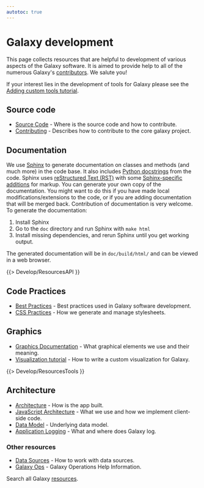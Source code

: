 ```yaml
---
autotoc: true
---
```


# Galaxy development

This page collects resources that are helpful to development of various aspects of the Galaxy software. It is aimed to provide help to all of the numerous Galaxy's [contributors](https://www.openhub.net/p/galaxybx). We salute you!

If your interest lies in the development of tools for Galaxy please see the [Adding custom tools tutorial](/src/admin/tools/add-tool-tutorial/index.md).

## Source code

* [Source Code](/src/develop/source-code/index.md) - Where is the source code and how to contribute.
* [Contributing](https://github.com/galaxyproject/galaxy/blob/dev/CONTRIBUTING.md) - Describes how to contribute to the core galaxy project.

## Documentation

We use [Sphinx](http://sphinx-doc.org/) to generate documentation on classes and methods (and much more) in the code base.  It also includes [Python docstrings](http://www.python.org/dev/peps/pep-0257/) from the code.
Sphinx uses [reStructured Text (RST)](http://sphinx-doc.org/rest.html) with some [Sphinx-specific additions](http://sphinx-doc.org/markup/index.html) for markup.
You can generate your own copy of the documentation. You might want to do this if you have made local modifications/extensions to the code, or if you are adding documentation that will be merged back.
Contribution of documentation is very welcome. To generate the documentation:

1. Install Sphinx
1. Go to the `doc` directory and run Sphinx with `make html`
1. Install missing dependencies, and rerun Sphinx until you get working output.

The generated documentation will be in `doc/build/html/` and can be viewed in a web browser.

{{> Develop/ResourcesAPI }}

## Code Practices

* [Best Practices](/src/develop/best-practices/index.md) - Best practices used in Galaxy software development.
* [CSS Practices](/src/develop/css/index.md) - How we generate and manage stylesheets.

## Graphics

* [Graphics Documentation](/src/develop/graphics/index.md) - What graphical elements we use and their meaning.
* [Visualization tutorial](/src/develop/visualizations/index.md) - How to write a custom visualization for Galaxy.

{{> Develop/ResourcesTools }}

## Architecture

* [Architecture](/src/develop/architecture/index.md) - How is the app built.
* [JavaScript Architecture](/src/develop/jsa/index.md) - What we use and how we implement client-side code.
* [Data Model](/src/admin/internals/data-model/index.md) - Underlying data model.
* [Application Logging](/src/admin/internals/application-logging/index.md) - What and where does Galaxy log.

### Other resources

* [Data Sources](/src/admin/internals/data-sources/index.md) - How to work with data sources.
* [Galaxy Ops](/src/admin/internals/galaxy-ops/index.md) - Galaxy Operations Help Information.

Search all Galaxy [resources](https://galaxyproject.org/search/).
